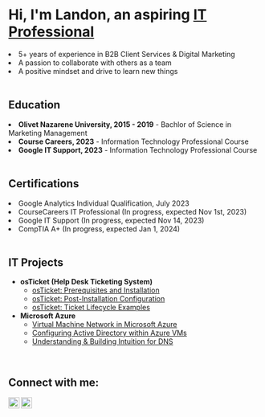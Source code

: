 <h1 algin="left">Hi, I'm Landon, an aspiring <a href="https://www.linkedin.com/in/martinlandon">IT Professional</a></i></h1>
  <li>5+ years of experience in B2B Client Services & Digital Marketing</li>
  <li>A passion to collaborate with others as a team</li>
  <li>A positive mindset and drive to learn new things</li>
</ul>
<br>

<!--- Education --->

<h2 align = "left">Education</h2>
  <li><b>Olivet Nazarene University, 2015 - 2019</b> - Bachlor of Science in Marketing Management</li>
  <li><b>Course Careers, 2023</b> - Information Technology Professional Course</li>
  <li><b>Google IT Support, 2023</b> - Information Technology Professional Course</li>
</ul>
<br>

<!--- Certifications --->

<h2 align = "left">Certifications</h2>

  <li>Google Analytics Individual Qualification, July 2023</li>
  <li>CourseCareers IT Professional (In progress, expected Nov 1st, 2023)</li>
  <li>Google IT Support (In progress, expected Nov 14, 2023)</li>
  <li>CompTIA A+ (In progress, expected Jan 1, 2024)</li>
</ul>
<br>

<!--- IT Projects --->

<h2 align = "left">IT Projects</h2>

- <b>osTicket (Help Desk Ticketing System)</b>
  - [osTicket: Prerequisites and Installation](https://github.com/landonbmartin/osticket-prereqs)
  - [osTicket: Post-Installation Configuration](https://github.com/landonbmartin/post-install-config)
  - [osTicket: Ticket Lifecycle Examples](https://github.com/landonbmartin/ticket-lifecycle)
- <b>Microsoft Azure</b>
  - [Virtual Machine Network in Microsoft Azure](https://github.com/landonbmartin/vm-network)
  - [Configuring Active Directory within Azure VMs](https://github.com/landonbmartin/configure-ad)
  - [Understanding & Building Intuition for DNS](https://github.com/landonbmartin/DNS)
</ul>
<br>

<h2>Connect with me:</h2>

[<img align="left" alt="Landon | LinkedIn" width="22px" src="https://cdn.jsdelivr.net/npm/simple-icons@v3/icons/linkedin.svg" />][linkedin]
[<img align="left" alt="Landon | Instagram" width="22px" src="https://cdn.jsdelivr.net/npm/simple-icons@v3/icons/instagram.svg" />][instagram]

[linkedin]: https://www.linkedin.com/in/martinlandon
[instagram]: https://www.instagram.com/iamlandonmartin/
